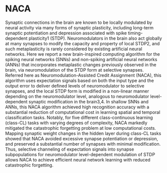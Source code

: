 # NACA

Synaptic connections in the brain are known to be locally modulated by neural activity via many forms of synaptic plasticity, including long-term synaptic potentiation and depression associated with spike timing-dependent plasticity1 (STDP). Neuromodulators in the brain also act globally at many synapses to modify the capacity and property of local STDP2, and such metaplasticity is rarely considered by existing artificial neural networks. Here we report a new brain-inspired computing algorithm for the spiking neural networks (SNNs) and non-spiking artificial neural networks (ANNs) that incorporates metaplastic changes previously observed in the brain, via neuromodulation of the STDP form at selective synapses. Referred here as Neuromodulation-Assisted Credit Assignment (NACA), this algorithm uses expectation signals based on both the input type and the output error to deliver defined levels of neuromodulator to selective synapses, and the local STDP form is modified in a non-linear manner depending on the neuromodulator level, analogous to neuromodulator level-dependent synaptic modification in the brain3,4. In shallow SNNs and ANNs, this NACA algorithm achieved high recognition accuracy with a substantial reduction of computational cost in learning spatial and temporal classification tasks. Notably, for five different class-continuous learning (class-CL) tasks with varying degrees of complexity, NACA markedly mitigated the catastrophic forgetting problem at low computational costs. Mapping synaptic weight changes in the hidden layer during class-CL tasks showed that NACA avoided excessive synapse potentiation or depression, and preserved a substantial number of synapses with minimal modification. Thus, selective channeling of expectation signals into synapse subpopulations for neuromodulator level-dependent modulation of STDP allows NACA to achieve efficient neural network learning with reduced catastrophic forgetting.
